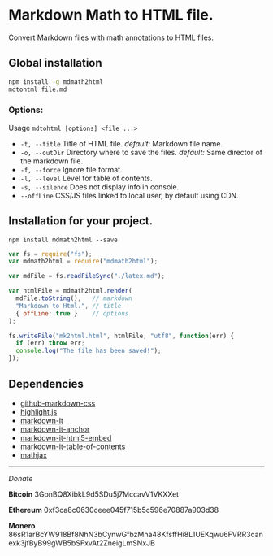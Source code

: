 # Markdown Math to HTML file.
Convert Markdown files with math annotations to HTML files.

## Global installation

```sh
npm install -g mdmath2html
mdtohtml file.md
```

### Options:
Usage `mdtohtml [options] <file ...>`
* `-t, --title` Title of HTML file. *default:* Markdown file name.
* `-o, --outDir` Directory where to save the files. *default:* Same director of the markdown file.
* `-f, --force` Ignore file format.
* `-l, --level` Level for table of contents.
* `-s, --silence` Does not display info in console.
* `--offLine` CSS/JS files linked to local user, by default using CDN.

## Installation for your project.
```
npm install mdmath2html --save
```
```javascript
var fs = require("fs");
var mdmath2html = require("mdmath2html");

var mdFile = fs.readFileSync("./latex.md");

var htmlFile = mdmath2html.render(
  mdFile.toString(),   // markdown
  "Markdown to Html.", // title
  { offLine: true }    // options
);

fs.writeFile("mk2html.html", htmlFile, "utf8", function(err) {
  if (err) throw err;
  console.log("The file has been saved!");
});
```
## Dependencies
- [github-markdown-css](https://github.com/sindresorhus/github-markdown-css)
- [highlight.js](https://highlightjs.org)
- [markdown-it](https://github.com/markdown-it/markdown-it)
- [markdown-it-anchor](https://github.com/valeriangalliat/markdown-it-anchor)
- [markdown-it-html5-embed](https://github.com/cmrd-senya/markdown-it-html5-embed)
- [markdown-it-table-of-contents](https://github.com/Oktavilla/markdown-it-table-of-contents)
- [mathjax](https://www.mathjax.org)


----

_Donate_

**Bitcoin** 3GonBQ8XibkL9d5SDu5j7MccavV1VKXXet

**Ethereum** 0xf3ca8c0630ceee045f715b5c596e70887a903d38

**Monero** 86sR1arBcYW918Bf8NhN3bCynwGfbzMna48KfsffHi8L1UEKqwu6FVRR3canexk3jfByB99gWB5bSFxvAt2ZneigLmSNxJB

